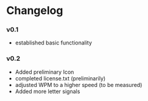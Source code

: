 # Changelog
### v0.1
* established basic functionality

### v0.2
* Added preliminary Icon
* completed license.txt (preliminarily)
* adjusted WPM to a higher speed (to be measured)
* Added more letter signals
